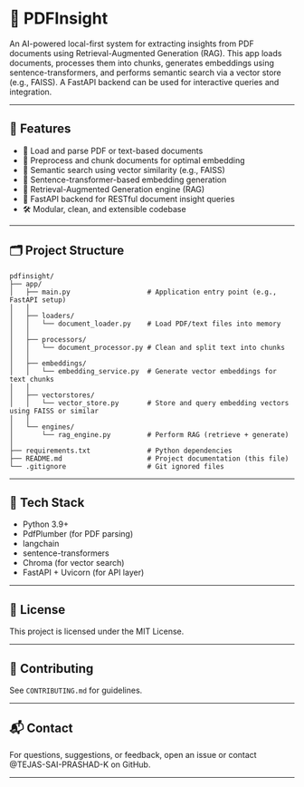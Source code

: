 # 📄 PDFInsight

An AI-powered local-first system for extracting insights from PDF documents using Retrieval-Augmented Generation (RAG). This app loads documents, processes them into chunks, generates embeddings using sentence-transformers, and performs semantic search via a vector store (e.g., FAISS). A FastAPI backend can be used for interactive queries and integration.

---

## 🧠 Features

* 📂 Load and parse PDF or text-based documents
* 🧼 Preprocess and chunk documents for optimal embedding
* 🔎 Semantic search using vector similarity (e.g., FAISS)
* 🧠 Sentence-transformer-based embedding generation
* 🔄 Retrieval-Augmented Generation engine (RAG)
* 🚀 FastAPI backend for RESTful document insight queries
* 🛠️ Modular, clean, and extensible codebase

---

## 🗂 Project Structure

```
pdfinsight/
├── app/
│   ├── main.py                   # Application entry point (e.g., FastAPI setup)
│   │
│   ├── loaders/
│   │   └── document_loader.py    # Load PDF/text files into memory
│   │
│   ├── processors/
│   │   └── document_processor.py # Clean and split text into chunks
│   │
│   ├── embeddings/
│   │   └── embedding_service.py  # Generate vector embeddings for text chunks
│   │
│   ├── vectorstores/
│   │   └── vector_store.py       # Store and query embedding vectors using FAISS or similar
│   │
│   └── engines/
│       └── rag_engine.py         # Perform RAG (retrieve + generate)
│
├── requirements.txt              # Python dependencies
├── README.md                     # Project documentation (this file)
└── .gitignore                    # Git ignored files
```

---

## 🔧 Tech Stack

* Python 3.9+
* PdfPlumber (for PDF parsing)
* langchain
* sentence-transformers
* Chroma (for vector search)
* FastAPI + Uvicorn (for API layer)

---

## 🪪 License

This project is licensed under the MIT License.

---

## 🤝 Contributing

See `CONTRIBUTING.md` for guidelines.

---

## 📬 Contact

For questions, suggestions, or feedback, open an issue or contact @TEJAS-SAI-PRASHAD-K on GitHub.

---
